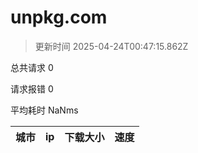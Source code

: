 
  # unpkg.com

  > 更新时间 2025-04-24T00:47:15.862Z
  
  总共请求 0

  请求报错 0

  平均耗时 NaNms

|城市|ip|下载大小|速度|
|-----|----------|---|---|

  
